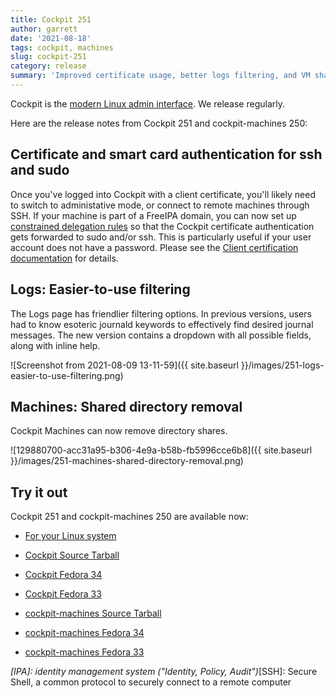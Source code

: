```yaml
---
title: Cockpit 251
author: garrett
date: '2021-08-18'
tags: cockpit, machines
slug: cockpit-251
category: release
summary: 'Improved certificate usage, better logs filtering, and VM shared directory removal'
---
```


Cockpit is the [modern Linux admin interface](https://cockpit-project.org/).
We release regularly.

Here are the release notes from Cockpit 251 and cockpit-machines 250:


## Certificate and smart card authentication for ssh and sudo

Once you've logged into Cockpit with a client certificate, you'll likely need to switch to administative mode, or connect to remote machines through SSH. If your machine is part of a FreeIPA domain, you can now set up [constrained delegation rules](https://www.freeipa.org/page/V4/Service_Constraint_Delegation) so that the Cockpit certificate authentication gets forwarded to sudo and/or ssh. This is particularly useful if your user account does not have a password. Please see the [Client certification documentation](https://cockpit-project.org/guide/latest/cert-authentication.html) for details.

## Logs: Easier-to-use filtering

The Logs page has friendlier filtering options. In previous versions, users had to know esoteric journald keywords to effectively find desired journal messages. The new version contains a dropdown with all possible fields, along with inline help.

![Screenshot from 2021-08-09 13-11-59]({{ site.baseurl }}/images/251-logs-easier-to-use-filtering.png)

## Machines: Shared directory removal

Cockpit Machines can now remove directory shares.

![129880700-acc31a95-b306-4e9a-b58b-fb5996cce6b8]({{ site.baseurl }}/images/251-machines-shared-directory-removal.png)


## Try it out

Cockpit 251 and cockpit-machines 250 are available now:

* [For your Linux system](https://cockpit-project.org/running.html)

* [Cockpit Source Tarball](https://github.com/cockpit-project/cockpit/releases/tag/251)
* [Cockpit Fedora 34](https://bodhi.fedoraproject.org/updates/?releases=F34&packages=cockpit)
* [Cockpit Fedora 33](https://bodhi.fedoraproject.org/updates/?releases=F33&packages=cockpit)
* [cockpit-machines Source Tarball](https://github.com/cockpit-project/cockpit-machines/releases/tag/250)
* [cockpit-machines Fedora 34](https://bodhi.fedoraproject.org/updates/?releases=F34&packages=cockpit-machines)
* [cockpit-machines Fedora 33](https://bodhi.fedoraproject.org/updates/?releases=F33&packages=cockpit-machines)

*[IPA]: identity management system ("Identity, Policy, Audit")*[SSH]: Secure Shell, a common protocol to securely connect to a remote computer